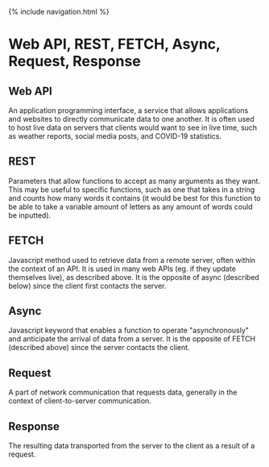 {% include navigation.html %}

# Web API, REST, FETCH, Async, Request, Response
## Web API
An application programming interface, a service that allows applications and websites to directly communicate data to one another.  It is often used to host live data on servers that clients would want to see in live time, such as weather reports, social media posts, and COVID-19 statistics.

## REST
Parameters that allow functions to accept as many arguments as they want.  This may be useful to specific functions, such as one that takes in a string and counts how many words it contains (it would be best for this function to be able to take a variable amount of letters as any amount of words could be inputted).

## FETCH
Javascript method used to retrieve data from a remote server, often within the context of an API.  It is used in many web APIs (eg. if they update themselves live), as described above.  It is the opposite of async (described below) since the client first contacts the server.

## Async
Javascript keyword that enables a function to operate "asynchronously" and anticipate the arrival of data from a server.  It is the opposite of FETCH (described above) since the server contacts the client.

## Request
A part of network communication that requests data, generally in the context of client-to-server communication.

## Response
The resulting data transported from the server to the client as a result of a request.
